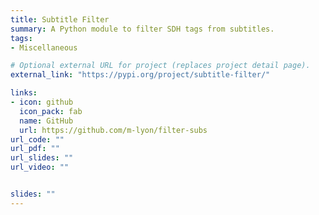 ```yaml
---
title: Subtitle Filter
summary: A Python module to filter SDH tags from subtitles.
tags:
- Miscellaneous

# Optional external URL for project (replaces project detail page).
external_link: "https://pypi.org/project/subtitle-filter/"

links:
- icon: github
  icon_pack: fab
  name: GitHub
  url: https://github.com/m-lyon/filter-subs
url_code: ""
url_pdf: ""
url_slides: ""
url_video: ""


slides: ""
---
```



